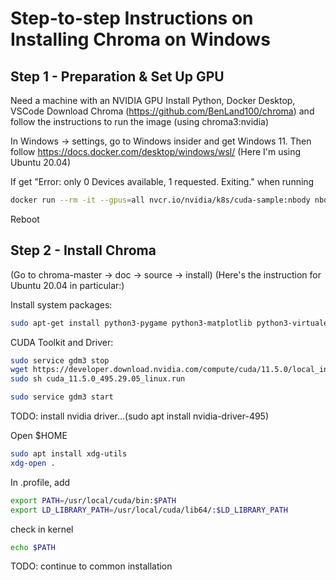 # Step-to-step Instructions on Installing Chroma on Windows

## Step 1 - Preparation & Set Up GPU

Need a machine with an NVIDIA GPU
Install Python, Docker Desktop, VSCode
Download Chroma (https://github.com/BenLand100/chroma) and follow the instructions to run the image (using chroma3:nvidia)

In Windows -> settings, go to Windows insider and get Windows 11.
Then follow https://docs.docker.com/desktop/windows/wsl/
(Here I'm using Ubuntu 20.04)

If get "Error: only 0 Devices available, 1 requested. Exiting." when running
```sh
docker run --rm -it --gpus=all nvcr.io/nvidia/k8s/cuda-sample:nbody nbody -gpu -benchmark
```
Reboot


## Step 2 - Install Chroma

(Go to chroma-master -> doc -> source -> install)
(Here's the instruction for Ubuntu 20.04 in particular:)

Install system packages:
```sh
sudo apt-get install python3-pygame python3-matplotlib python3-virtualenv build-essential xorg-dev python3-dev libglu1-mesa-dev  freeglut3-dev uuid-dev liblapack-dev mercurial git subversion libatlas-base-dev libbz2-dev
```

CUDA Toolkit and Driver:
```sh
sudo service gdm3 stop
wget https://developer.download.nvidia.com/compute/cuda/11.5.0/local_installers/cuda_11.5.0_495.29.05_linux.run
sudo sh cuda_11.5.0_495.29.05_linux.run

sudo service gdm3 start
```

TODO: install nvidia driver...(sudo apt install nvidia-driver-495)


Open $HOME
```sh
sudo apt install xdg-utils
xdg-open .
```
In .profile, add
```sh
export PATH=/usr/local/cuda/bin:$PATH
export LD_LIBRARY_PATH=/usr/local/cuda/lib64/:$LD_LIBRARY_PATH
```
check in kernel
```sh
echo $PATH
```

TODO: continue to common installation

```sh
```




